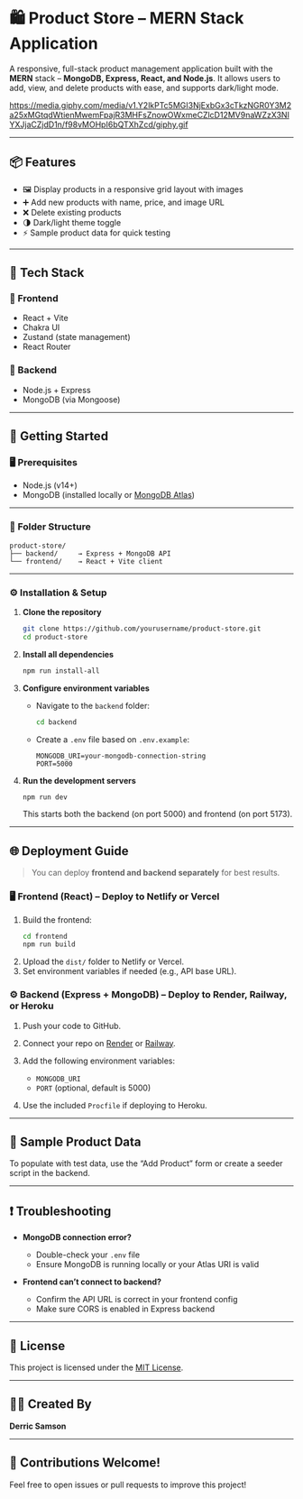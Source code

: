 # 🛍️ Product Store – MERN Stack Application

A responsive, full-stack product management application built with the **MERN** stack – **MongoDB, Express, React, and Node.js**. It allows users to add, view, and delete products with ease, and supports dark/light mode.

https://media.giphy.com/media/v1.Y2lkPTc5MGI3NjExbGx3cTkzNGR0Y3M2a25xMGtqdWtienMwemFpajR3MHFsZnowOWxmeCZlcD12MV9naWZzX3NlYXJjaCZjdD1n/f98vMOHpI6bQTXhZcd/giphy.gif

---

## 📦 Features

- 🖼️ Display products in a responsive grid layout with images  
- ➕ Add new products with name, price, and image URL  
- ❌ Delete existing products  
- 🌗 Dark/light theme toggle  
- ⚡ Sample product data for quick testing  

---

## 🧰 Tech Stack

### 🔹 Frontend
- React + Vite  
- Chakra UI  
- Zustand (state management)  
- React Router  

### 🔹 Backend
- Node.js + Express  
- MongoDB (via Mongoose)  

---

## 🚀 Getting Started

### 🖥️ Prerequisites

- Node.js (v14+)  
- MongoDB (installed locally or [MongoDB Atlas](https://www.mongodb.com/cloud/atlas))  

---

### 📁 Folder Structure

```
product-store/
├── backend/     → Express + MongoDB API
└── frontend/    → React + Vite client
```

---

### ⚙️ Installation & Setup

1. **Clone the repository**
   ```bash
   git clone https://github.com/yourusername/product-store.git
   cd product-store
   ```

2. **Install all dependencies**
   ```bash
   npm run install-all
   ```

3. **Configure environment variables**
   - Navigate to the `backend` folder:
     ```bash
     cd backend
     ```
   - Create a `.env` file based on `.env.example`:
     ```
     MONGODB_URI=your-mongodb-connection-string
     PORT=5000
     ```

4. **Run the development servers**
   ```bash
   npm run dev
   ```
   This starts both the backend (on port 5000) and frontend (on port 5173).

---

## 🌐 Deployment Guide

> You can deploy **frontend and backend separately** for best results.

### 🖥️ Frontend (React) – Deploy to **Netlify** or **Vercel**

1. Build the frontend:
   ```bash
   cd frontend
   npm run build
   ```
2. Upload the `dist/` folder to Netlify or Vercel.  
3. Set environment variables if needed (e.g., API base URL).

### ⚙️ Backend (Express + MongoDB) – Deploy to **Render**, **Railway**, or **Heroku**

1. Push your code to GitHub.  
2. Connect your repo on [Render](https://render.com) or [Railway](https://railway.app).  
3. Add the following environment variables:
   - `MONGODB_URI`
   - `PORT` (optional, default is 5000)

4. Use the included `Procfile` if deploying to Heroku.

---

## 🧪 Sample Product Data

To populate with test data, use the “Add Product” form or create a seeder script in the backend.

---

## ❗ Troubleshooting

- **MongoDB connection error?**
  - Double-check your `.env` file
  - Ensure MongoDB is running locally or your Atlas URI is valid

- **Frontend can’t connect to backend?**
  - Confirm the API URL is correct in your frontend config
  - Make sure CORS is enabled in Express backend

---

## 📄 License

This project is licensed under the [MIT License](LICENSE).

---

## 👨‍💻 Created By

**Derric Samson**

---

## 🙌 Contributions Welcome!

Feel free to open issues or pull requests to improve this project!

